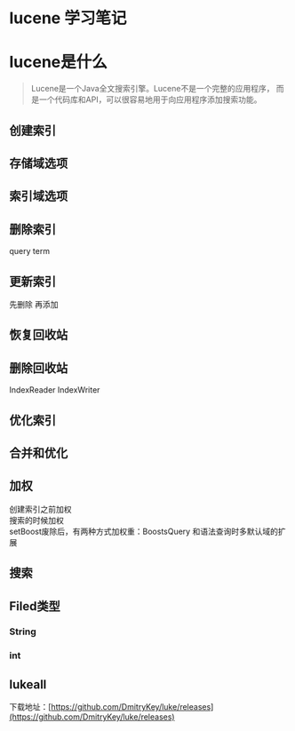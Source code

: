 # lucene 学习笔记
# lucene是什么
>Lucene是一个Java全文搜索引擎。Lucene不是一个完整的应用程序，
而是一个代码库和API，可以很容易地用于向应用程序添加搜索功能。
## 创建索引
## 存储域选项
## 索引域选项
## 删除索引
query term
## 更新索引
先删除 再添加 

## 恢复回收站
## 删除回收站
IndexReader IndexWriter
## 优化索引
## 合并和优化
## 加权
创建索引之前加权  
搜索的时候加权  
setBoost废除后，有两种方式加权重：BoostsQuery 和语法查询时多默认域的扩展
## 搜索
## Filed类型
### String
### int
## lukeall
下载地址：[https://github.com/DmitryKey/luke/releases](https://github.com/DmitryKey/luke/releases) 




